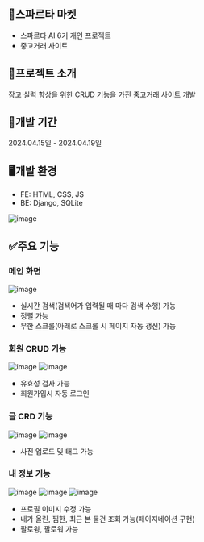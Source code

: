 ## 🛒스파르타 마켓
- 스파르타 AI 6기 개인 프로젝트
- 중고거래 사이트

## 📝프로젝트 소개
장고 실력 향상을 위한 CRUD 기능을 가진 중고거래 사이트 개발

## 📅개발 기간
2024.04.15일 - 2024.04.19일

## 🖥️개발 환경
- FE: HTML, CSS, JS
- BE: Django, SQLite

![image](https://github.com/Twenty-One-Do/spartamarket/assets/156996387/0c503318-95b8-4d0d-a54b-90addb5a1e97)


## ✅주요 기능

### 메인 화면
![image](https://github.com/Twenty-One-Do/spartamarket/assets/156996387/38981987-5322-4538-aa57-2d3c5d83ed44)
- 실시간 검색(검색어가 입력될 때 마다 검색 수행) 가능
- 정렬 가능
- 무한 스크롤(아래로 스크롤 시 페이지 자동 갱신) 가능

### 회원 CRUD 기능
![image](https://github.com/Twenty-One-Do/spartamarket/assets/156996387/c6cc7300-0d20-406f-9fe0-116482481d18)
![image](https://github.com/Twenty-One-Do/spartamarket/assets/156996387/2d10328b-c43b-4ba2-8266-7e01c10c1f41)
- 유효성 검사 가능
- 회원가입시 자동 로그인

### 글 CRD 기능
![image](https://github.com/Twenty-One-Do/spartamarket/assets/156996387/f07d80b7-dec0-4f42-ad5b-ab7c1cd31581)
![image](https://github.com/Twenty-One-Do/spartamarket/assets/156996387/e2805bd8-e02a-4367-9d34-d4926e9142ba)
- 사진 업로드 및 태그 가능

### 내 정보 기능
![image](https://github.com/Twenty-One-Do/spartamarket/assets/156996387/92120b1b-7462-4511-98ea-282f631d9e36)
![image](https://github.com/Twenty-One-Do/spartamarket/assets/156996387/aa61d031-ba5c-4836-98d5-85ef7c5194e3)
![image](https://github.com/Twenty-One-Do/spartamarket/assets/156996387/0a4be496-f44c-4d4d-bf10-e92d9eb4a2f9)

- 프로필 이미지 수정 가능
- 내가 올린, 찜한, 최근 본 물건 조회 가능(페이지네이션 구현)
- 팔로윙, 팔로워 가능

